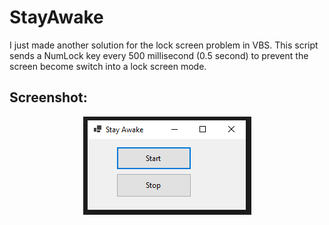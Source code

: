 # StayAwake
I just made another solution for the lock screen problem in VBS. This script sends a NumLock key every 500 millisecond (0.5 second) to prevent the screen become switch into a lock screen mode. 
##

## Screenshot:

<div align="center">
  
![Main screen](screenshot.PNG)
  
</div>
